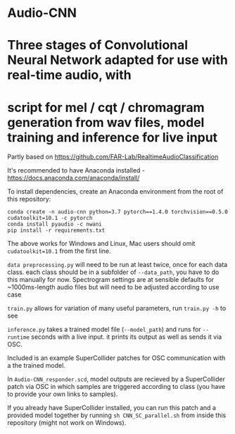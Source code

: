 # Audio-CNN

# Three stages of Convolutional Neural Network adapted for use with real-time audio, with 
# script for mel / cqt / chromagram generation from wav files, model training and inference for live input 

Partly based on https://github.com/FAR-Lab/RealtimeAudioClassification

It's recommended to have Anaconda installed - https://docs.anaconda.com/anaconda/install/

To install dependencies, create an Anaconda environment from the root of this repository:
```
conda create -n audio-cnn python=3.7 pytorch==1.4.0 torchvision==0.5.0 cudatoolkit=10.1 -c pytorch 
conda install pyaudio -c nwani
pip install -r requirements.txt

```
The above works for Windows and Linux, Mac users should omit `cudatoolkit=10.1` from the first line.  

`data preprocessing.py` will need to be run at least twice, once for each data class. 
each class should be in a subfolder of `--data_path`, you have to do this manually for now. 
Spectrogram settings are at sensible defaults for ~1000ms-length audio files but will need 
to be adjusted according to use case

`train.py` allows for variation of many useful parameters, run `train.py -h` to see 

`inference.py` takes a trained model file (`--model_path`) and runs for `--runtime` seconds with a live input. it prints its output as well as sends it via OSC. 

Included is an example SuperCollider patches for OSC communication with a the trained model. 

In `Audio-CNN_responder.scd`, model outputs are recieved by a SuperCollider patch via OSC in which samples are triggered according to class (you have to provide your own links to samples).

If you already have SuperCollider installed, you can run this patch and a provided model together by running `sh CNN_SC_parallel.sh` from inside this repository (might not work on Windows).




